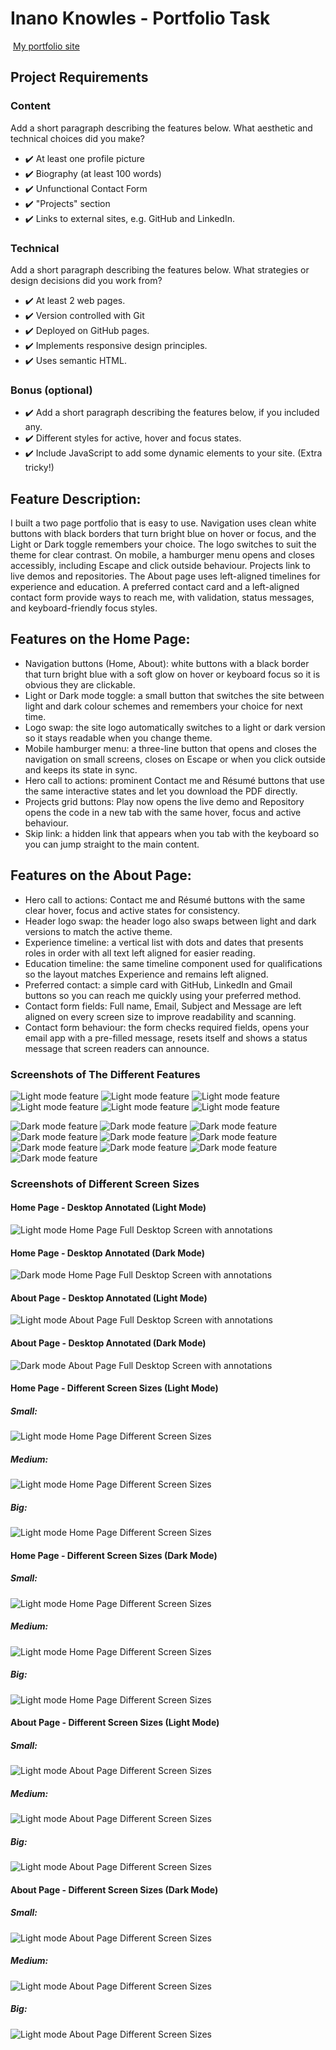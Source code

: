 #  Inano Knowles - Portfolio Task
​
[My portfolio site](https://inanoknowles.github.io/)
​
## Project Requirements

### Content
 Add a short paragraph describing the features below. What aesthetic and technical choices did you make? 
- :heavy_check_mark: At least one profile picture
- :heavy_check_mark: Biography (at least 100 words)
- :heavy_check_mark: Unfunctional Contact Form
- :heavy_check_mark: "Projects" section
- :heavy_check_mark: Links to external sites, e.g. GitHub and LinkedIn.
​
### Technical
 Add a short paragraph describing the features below. What strategies or design decisions did you work from? 
- :heavy_check_mark: At least 2 web pages.
- :heavy_check_mark: Version controlled with Git
- :heavy_check_mark: Deployed on GitHub pages.
- :heavy_check_mark: Implements responsive design principles.
- :heavy_check_mark: Uses semantic HTML.

### Bonus (optional)
- :heavy_check_mark: Add a short paragraph describing the features below, if you included any. 
- :heavy_check_mark: Different styles for active, hover and focus states.
- :heavy_check_mark: Include JavaScript to add some dynamic elements to your site. (Extra tricky!)

## Feature Description:
I built a two page portfolio that is easy to use. Navigation uses clean white buttons with black borders that turn bright blue on hover or focus, and the Light or Dark toggle remembers your choice. The logo switches to suit the theme for clear contrast. On mobile, a hamburger menu opens and closes accessibly, including Escape and click outside behaviour. Projects link to live demos and repositories. The About page uses left-aligned timelines for experience and education. A preferred contact card and a left-aligned contact form provide ways to reach me, with validation, status messages, and keyboard-friendly focus styles.

## Features on the Home Page:
- Navigation buttons (Home, About): white buttons with a black border that turn bright blue with a soft glow on hover or keyboard focus so it is obvious they are clickable.
- Light or Dark mode toggle: a small button that switches the site between light and dark colour schemes and remembers your choice for next time.
- Logo swap: the site logo automatically switches to a light or dark version so it stays readable when you change theme.
- Mobile hamburger menu: a three-line button that opens and closes the navigation on small screens, closes on Escape or when you click outside and keeps its state in sync.
- Hero call to actions: prominent Contact me and Résumé buttons that use the same interactive states and let you download the PDF directly.
- Projects grid buttons: Play now opens the live demo and Repository opens the code in a new tab with the same hover, focus and active behaviour.
- Skip link: a hidden link that appears when you tab with the keyboard so you can jump straight to the main content.

## Features on the About Page:
- Hero call to actions: Contact me and Résumé buttons with the same clear hover, focus and active states for consistency.
- Header logo swap: the header logo also swaps between light and dark versions to match the active theme.
- Experience timeline: a vertical list with dots and dates that presents roles in order with all text left aligned for easier reading.
- Education timeline: the same timeline component used for qualifications so the layout matches Experience and remains left aligned.
- Preferred contact: a simple card with GitHub, LinkedIn and Gmail buttons so you can reach me quickly using your preferred method.
- Contact form fields: Full name, Email, Subject and Message are left aligned on every screen size to improve readability and scanning.
- Contact form behaviour: the form checks required fields, opens your email app with a pre-filled message, resets itself and shows a status message that screen readers can announce.

### Screenshots of The Different Features

![Light mode feature](./img/ss/light_mode_button.png)
![Light mode feature](./img/ss/lightmade_logo_banner_image.JPG)
![Light mode feature](./img/ss/lightmode_about_button_hover.JPG)
![Light mode feature](./img/ss/lightmode_dark_button_hover.JPG)
![Light mode feature](./img/ss/responsive_mobile_hamburger_closed_light_mode.png)
![Light mode feature](./img/ss/responsive_mobile_hamburger_open_light_mode.png)

![Dark mode feature](./img/ss/dark_mode_look.png)
![Dark mode feature](./img/ss/darkmode_contact_form_alignment_bug_too_lazy.JPG)
![Dark mode feature](./img/ss/darkmode_contactme_hover.JPG)
![Dark mode feature](./img/ss/darkmode_gmail_button_click_menu_opens.JPG)
![Dark mode feature](./img/ss/darkmode_hover_github_linkedin_leave_to_those_sites.JPG)
![Dark mode feature](./img/ss/darkmode_logo_banner_image.JPG)
![Dark mode feature](./img/ss/darkmode_resume_hover_click_download.JPG)
![Dark mode feature](./img/ss/darkmode_unclickable_buttons.JPG)
![Dark mode feature](./img/ss/responsive_mobile_hamburger_menu_open_dark_mode.png)
![Dark mode feature](./img/ss/responsive_mobile_hanmburger_open_dark_mode.png)
​
### Screenshots of Different Screen Sizes

####  Home Page - Desktop Annotated (Light Mode)
![Light mode Home Page Full Desktop Screen with annotations](./img/ss/lightmode_home_annotated.jpeg)

####  Home Page - Desktop Annotated (Dark Mode)
![Dark mode Home Page Full Desktop Screen with annotations](./img/ss/darkmode_home_annotated.jpeg)

####  About Page - Desktop Annotated (Light Mode)
![Light mode About Page Full Desktop Screen with annotations](./img/ss/lightmode_about_annotated.jpeg)

####  About Page - Desktop Annotated (Dark Mode)
![Dark mode About Page Full Desktop Screen with annotations](./img/ss/darkmode_about_annotated.jpeg)

####  Home Page - Different Screen Sizes (Light Mode)
##### Small:
![Light mode Home Page Different Screen Sizes](./img/ss/hp_1.png)
##### Medium:
![Light mode Home Page Different Screen Sizes](./img/ss/hp_2.png)
##### Big:
![Light mode Home Page Different Screen Sizes](./img/ss/hp_3.png)

####  Home Page - Different Screen Sizes (Dark Mode)
##### Small:
![Light mode Home Page Different Screen Sizes](./img/ss/hp_4.png)
##### Medium:
![Light mode Home Page Different Screen Sizes](./img/ss/hp_5.png)
##### Big:
![Light mode Home Page Different Screen Sizes](./img/ss/hp_6.png)

####  About Page - Different Screen Sizes (Light Mode)
##### Small:
![Light mode About Page Different Screen Sizes](./img/ss/ap_1.png)
##### Medium:
![Light mode About Page Different Screen Sizes](./img/ss/ap_2.png)
##### Big:
![Light mode About Page Different Screen Sizes](./img/ss/ap_3.png)

####  About Page - Different Screen Sizes (Dark Mode)
##### Small:
![Light mode About Page Different Screen Sizes](./img/ss/ap_4.png)
##### Medium:
![Light mode About Page Different Screen Sizes](./img/ss/ap_5.png)
##### Big:
![Light mode About Page Different Screen Sizes](./img/ss/ap_6.png)